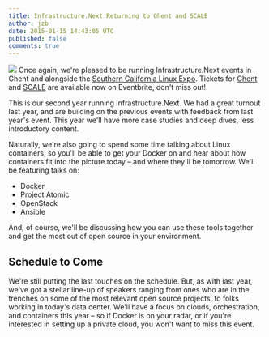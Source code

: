 ```yaml
---
title: Infrastructure.Next Returning to Ghent and SCALE
author: jzb
date: 2015-01-15 14:43:05 UTC
published: false
comments: true
---
```


![](blog/scale13x.png) Once again, we're pleased to be running Infrastructure.Next events in Ghent and alongside the [Southern California Linux Expo](http://www.socallinuxexpo.org/scale/13x). Tickets for [Ghent](https://www.eventbrite.com/e/infrastructurenext-ghent-2015-tickets-15221705531) and [SCALE](https://www.eventbrite.com/e/infrastructurenext-scale-2015-tickets-15330608262) are available now on Eventbrite, don't miss out! 

This is our second year running Infrastructure.Next. We had a great turnout last year, and are building on the previous events with feedback from last year's event. This year we'll have more case studies and deep dives, less introductory content. 

Naturally, we're also going to spend some time talking about Linux containers, so you'll be able to get your Docker on and hear about how containers fit into the picture today &ndash; and where they'll be tomorrow. We'll be featuring talks on:

 * Docker
 * Project Atomic
 * OpenStack
 * Ansible

And, of course, we'll be discussing how you can use these tools together and get the most out of open source in your environment. 

## Schedule to Come

We're still putting the last touches on the schedule. But, as with last year, we've got a stellar line-up of speakers ranging from ones who are in the trenches on some of the most relevant open source projects, to folks working in today's data center. We'll have a focus on clouds, orchestration, and containers this year &ndash; so if Docker is on your radar, or if you're interested in setting up a private cloud, you won't want to miss this event. 
